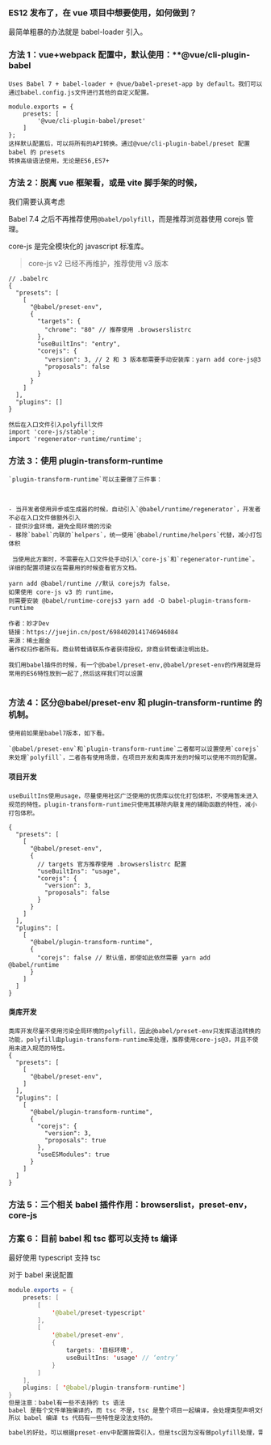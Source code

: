 

### ES12 发布了，在 vue 项目中想要使用，如何做到？

最简单粗暴的办法就是 babel-loader 引入。

### 方法 1：vue+webpack 配置中，默认使用：**@vue/cli-plugin-babel

```
Uses Babel 7 + babel-loader + @vue/babel-preset-app by default。我们可以通过babel.config.js文件进行其他的自定义配置。

module.exports = {
    presets: [
        '@vue/cli-plugin-babel/preset'
    ]
};
这样默认配置后，可以将所有的API转换。通过@vue/cli-plugin-babel/preset 配置babel 的 presets
转换高级语法使用，无论是ES6,ES7+
```

### 方法 2：脱离 vue 框架看，或是 vite 脚手架的时候，

我们需要认真考虑

Babel 7.4 之后不再推荐使用`@babel/polyfill`，而是推荐浏览器使用 corejs 管理。

core-js 是完全模块化的 javascript 标准库。

> core-js v2 已经不再维护，推荐使用 v3 版本

```
// .babelrc
{
  "presets": [
    [
      "@babel/preset-env",
      {
        "targets": {
          "chrome": "80" // 推荐使用 .browserslistrc
        },
        "useBuiltIns": "entry",
        "corejs": {
          "version": 3, // 2 和 3 版本都需要手动安装库：yarn add core-js@3
          "proposals": false
        }
      }
    ]
  ],
  "plugins": []
}

然后在入口文件引入polyfill文件
import 'core-js/stable';
import 'regenerator-runtime/runtime';
```

### 方法 3：使用 plugin-transform-runtime

```
`plugin-transform-runtime`可以主要做了三件事：



- 当开发者使用异步或生成器的时候，自动引入`@babel/runtime/regenerator`，开发者不必在入口文件做额外引入
- 提供沙盒环境，避免全局环境的污染
- 移除`babel`内联的`helpers`，统一使用`@babel/runtime/helpers`代替，减小打包体积

 当使用此方案时，不需要在入口文件处手动引入`core-js`和`regenerator-runtime`。详细的配置项建议在需要用的时候查看官方文档。

```

```
yarn add @babel/runtime //默认 corejs为 false，
如果使用 core-js v3 的 runtime，
则需要安装 @babel/runtime-corejs3 yarn add -D babel-plugin-transform-runtime

作者：妙才Dev
链接：https://juejin.cn/post/6984020141746946084
来源：稀土掘金
著作权归作者所有。商业转载请联系作者获得授权，非商业转载请注明出处。

我们用babel插件的时候，有一个@babel/preset-env,@babel/preset-env的作用就是将常用的ES6特性放到一起了,然后这样我们可以设置


```

### 方法 4：区分@babel/preset-env 和 plugin-transform-runtime 的机制。

```
使用前如果是babel7版本，如下看。

`@babel/preset-env`和`plugin-transform-runtime`二者都可以设置使用`corejs`来处理`polyfill`，二者各有使用场景，在项目开发和类库开发的时候可以使用不同的配置。

```

#### 项目开发

```
useBuiltIns使用usage，尽量使用社区广泛使用的优质库以优化打包体积，不使用暂未进入规范的特性。plugin-transform-runtime只使用其移除内联复用的辅助函数的特性，减小打包体积。

{
  "presets": [
    [
      "@babel/preset-env",
      {
        // targets 官方推荐使用 .browserslistrc 配置
        "useBuiltIns": "usage",
        "corejs": {
          "version": 3,
          "proposals": false
        }
      }
    ]
  ],
  "plugins": [
    [
      "@babel/plugin-transform-runtime",
      {
        "corejs": false // 默认值，即使如此依然需要 yarn add @babel/runtime
      }
    ]
  ]
}
```

#### 类库开发

```
类库开发尽量不使用污染全局环境的polyfill，因此@babel/preset-env只发挥语法转换的功能，polyfill由plugin-transform-runtime来处理，推荐使用core-js@3，并且不使用未进入规范的特性。
{
  "presets": [
    [
      "@babel/preset-env",
    ]
  ],
  "plugins": [
    [
      "@babel/plugin-transform-runtime",
      {
        "corejs": {
          "version": 3,
          "proposals": true
        },
        "useESModules": true
      }
    ]
  ]
}
```

### 方法 5：三个相关 babel 插件作用：**browserslist，preset-env，core-js**

### 方案 6：目前 babel 和 tsc 都可以支持 ts 编译

最好使用 typescript 支持 tsc

对于 babel 来说配置

```Java
module.exports = {
    presets: [
        [
            '@babel/preset-typescript'
        ],
        [
            '@babel/preset-env',
            {
                targets: '目标环境',
                useBuiltIns: 'usage' // ‘entry’
            }
        ]
    ],
    plugins: [ '@babel/plugin-transform-runtime']
}
但是注意：babel有一些不支持的 ts 语法
babel 是每个文件单独编译的，而 tsc 不是，tsc 是整个项目一起编译，会处理类型声明文件，会做跨文件的类型声明合并，比如 namespace 和 interface 就可以跨文件合并。
所以 babel 编译 ts 代码有一些特性是没法支持的。

babel的好处，可以根据preset-env中配置按需引入，但是tsc因为没有做polyfill处理，需要全量引入corejs.
```
